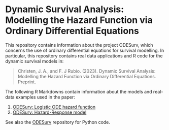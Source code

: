 # Dynamic Survival Analysis: Modelling the Hazard Function via Ordinary Differential Equations

This repository contains information about the project ODESurv, which concerns the use of ordinary differential equations for survival modelling. In particular, this repository contains real data applications and R code for the dynamic survival models in:

> Christen, J. A., and F. J Rubio. (2023). Dynamic Survival Analysis: Modelling the Hazard Function via Ordinary Differential Equations. Preprint.


The following R Markdowns contain information about the models and real-data examples used in the paper:

1. [ODESurv: Logistic ODE hazard function](https://rpubs.com/FJRubio/logisODE)
2. [ODESurv: Hazard-Response model](https://rpubs.com/FJRubio/HazardResponse)

See also the [ODESurv](https://github.com/andreschristen/ODESurv) repository for Python code.

